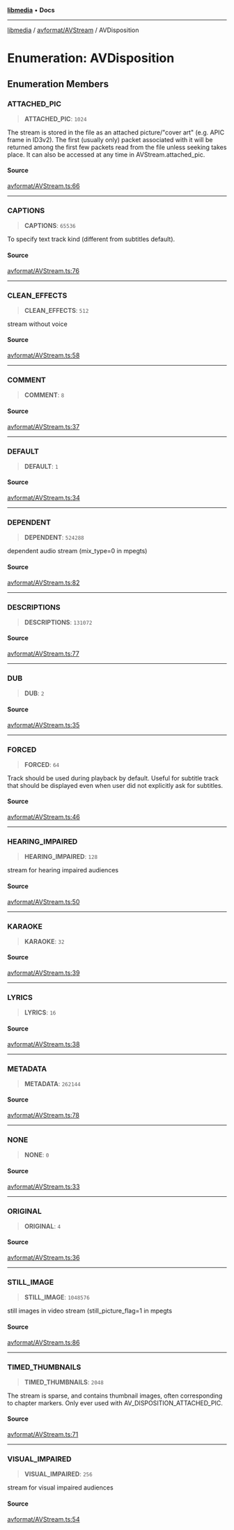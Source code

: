 [**libmedia**](../../../README.md) • **Docs**

***

[libmedia](../../../README.md) / [avformat/AVStream](../README.md) / AVDisposition

# Enumeration: AVDisposition

## Enumeration Members

### ATTACHED\_PIC

> **ATTACHED\_PIC**: `1024`

The stream is stored in the file as an attached picture/"cover art" (e.g.
APIC frame in ID3v2). The first (usually only) packet associated with it
will be returned among the first few packets read from the file unless
seeking takes place. It can also be accessed at any time in
AVStream.attached_pic.

#### Source

[avformat/AVStream.ts:66](https://github.com/zhaohappy/libmedia/blob/acbbf6bd75e6ee4c968b9f441fe28c40f42f350d/src/avformat/AVStream.ts#L66)

***

### CAPTIONS

> **CAPTIONS**: `65536`

To specify text track kind (different from subtitles default).

#### Source

[avformat/AVStream.ts:76](https://github.com/zhaohappy/libmedia/blob/acbbf6bd75e6ee4c968b9f441fe28c40f42f350d/src/avformat/AVStream.ts#L76)

***

### CLEAN\_EFFECTS

> **CLEAN\_EFFECTS**: `512`

stream without voice

#### Source

[avformat/AVStream.ts:58](https://github.com/zhaohappy/libmedia/blob/acbbf6bd75e6ee4c968b9f441fe28c40f42f350d/src/avformat/AVStream.ts#L58)

***

### COMMENT

> **COMMENT**: `8`

#### Source

[avformat/AVStream.ts:37](https://github.com/zhaohappy/libmedia/blob/acbbf6bd75e6ee4c968b9f441fe28c40f42f350d/src/avformat/AVStream.ts#L37)

***

### DEFAULT

> **DEFAULT**: `1`

#### Source

[avformat/AVStream.ts:34](https://github.com/zhaohappy/libmedia/blob/acbbf6bd75e6ee4c968b9f441fe28c40f42f350d/src/avformat/AVStream.ts#L34)

***

### DEPENDENT

> **DEPENDENT**: `524288`

dependent audio stream (mix_type=0 in mpegts)

#### Source

[avformat/AVStream.ts:82](https://github.com/zhaohappy/libmedia/blob/acbbf6bd75e6ee4c968b9f441fe28c40f42f350d/src/avformat/AVStream.ts#L82)

***

### DESCRIPTIONS

> **DESCRIPTIONS**: `131072`

#### Source

[avformat/AVStream.ts:77](https://github.com/zhaohappy/libmedia/blob/acbbf6bd75e6ee4c968b9f441fe28c40f42f350d/src/avformat/AVStream.ts#L77)

***

### DUB

> **DUB**: `2`

#### Source

[avformat/AVStream.ts:35](https://github.com/zhaohappy/libmedia/blob/acbbf6bd75e6ee4c968b9f441fe28c40f42f350d/src/avformat/AVStream.ts#L35)

***

### FORCED

> **FORCED**: `64`

Track should be used during playback by default.
Useful for subtitle track that should be displayed
even when user did not explicitly ask for subtitles.

#### Source

[avformat/AVStream.ts:46](https://github.com/zhaohappy/libmedia/blob/acbbf6bd75e6ee4c968b9f441fe28c40f42f350d/src/avformat/AVStream.ts#L46)

***

### HEARING\_IMPAIRED

> **HEARING\_IMPAIRED**: `128`

stream for hearing impaired audiences

#### Source

[avformat/AVStream.ts:50](https://github.com/zhaohappy/libmedia/blob/acbbf6bd75e6ee4c968b9f441fe28c40f42f350d/src/avformat/AVStream.ts#L50)

***

### KARAOKE

> **KARAOKE**: `32`

#### Source

[avformat/AVStream.ts:39](https://github.com/zhaohappy/libmedia/blob/acbbf6bd75e6ee4c968b9f441fe28c40f42f350d/src/avformat/AVStream.ts#L39)

***

### LYRICS

> **LYRICS**: `16`

#### Source

[avformat/AVStream.ts:38](https://github.com/zhaohappy/libmedia/blob/acbbf6bd75e6ee4c968b9f441fe28c40f42f350d/src/avformat/AVStream.ts#L38)

***

### METADATA

> **METADATA**: `262144`

#### Source

[avformat/AVStream.ts:78](https://github.com/zhaohappy/libmedia/blob/acbbf6bd75e6ee4c968b9f441fe28c40f42f350d/src/avformat/AVStream.ts#L78)

***

### NONE

> **NONE**: `0`

#### Source

[avformat/AVStream.ts:33](https://github.com/zhaohappy/libmedia/blob/acbbf6bd75e6ee4c968b9f441fe28c40f42f350d/src/avformat/AVStream.ts#L33)

***

### ORIGINAL

> **ORIGINAL**: `4`

#### Source

[avformat/AVStream.ts:36](https://github.com/zhaohappy/libmedia/blob/acbbf6bd75e6ee4c968b9f441fe28c40f42f350d/src/avformat/AVStream.ts#L36)

***

### STILL\_IMAGE

> **STILL\_IMAGE**: `1048576`

still images in video stream (still_picture_flag=1 in mpegts

#### Source

[avformat/AVStream.ts:86](https://github.com/zhaohappy/libmedia/blob/acbbf6bd75e6ee4c968b9f441fe28c40f42f350d/src/avformat/AVStream.ts#L86)

***

### TIMED\_THUMBNAILS

> **TIMED\_THUMBNAILS**: `2048`

The stream is sparse, and contains thumbnail images, often corresponding
to chapter markers. Only ever used with AV_DISPOSITION_ATTACHED_PIC.

#### Source

[avformat/AVStream.ts:71](https://github.com/zhaohappy/libmedia/blob/acbbf6bd75e6ee4c968b9f441fe28c40f42f350d/src/avformat/AVStream.ts#L71)

***

### VISUAL\_IMPAIRED

> **VISUAL\_IMPAIRED**: `256`

stream for visual impaired audiences

#### Source

[avformat/AVStream.ts:54](https://github.com/zhaohappy/libmedia/blob/acbbf6bd75e6ee4c968b9f441fe28c40f42f350d/src/avformat/AVStream.ts#L54)
